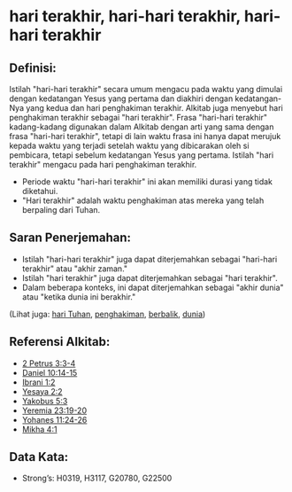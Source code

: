 # hari terakhir, hari-hari terakhir, hari-hari terakhir

## Definisi:

Istilah "hari-hari terakhir" secara umum mengacu pada waktu yang dimulai dengan kedatangan Yesus yang pertama dan diakhiri dengan kedatangan-Nya yang kedua dan hari penghakiman terakhir. Alkitab juga menyebut hari penghakiman terakhir sebagai "hari terakhir". Frasa "hari-hari terakhir" kadang-kadang digunakan dalam Alkitab dengan arti yang sama dengan frasa "hari-hari terakhir", tetapi di lain waktu frasa ini hanya dapat merujuk kepada waktu yang terjadi setelah waktu yang dibicarakan oleh si pembicara, tetapi sebelum kedatangan Yesus yang pertama.
Istilah "hari terakhir" mengacu pada hari penghakiman terakhir.

* Periode waktu "hari-hari terakhir" ini akan memiliki durasi yang tidak diketahui.
* "Hari terakhir" adalah waktu penghakiman atas mereka yang telah berpaling dari Tuhan.

## Saran Penerjemahan:

* Istilah "hari-hari terakhir" juga dapat diterjemahkan sebagai "hari-hari terakhir" atau "akhir zaman."
* Istilah "hari terakhir" juga dapat diterjemahkan sebagai "hari terakhir".
* Dalam beberapa konteks, ini dapat diterjemahkan sebagai "akhir dunia" atau "ketika dunia ini berakhir."

(Lihat juga: [hari Tuhan](../kt/dayofthelord.md), [penghakiman](../kt/judge.md), [berbalik](../other/turn.md), [dunia](../kt/world.md))

## Referensi Alkitab:

* [2 Petrus 3:3-4](rc://en/tn/help/2pe/03/03)
* [Daniel 10:14-15](rc://en/tn/help/dan/10/14)
* [Ibrani 1:2](rc://en/tn/help/heb/01/02)
* [Yesaya 2:2](rc://en/tn/help/isa/02/02)
* [Yakobus 5:3](rc://en/tn/help/jas/05/03)
* [Yeremia 23:19-20](rc://en/tn/help/jer/23/19)
* [Yohanes 11:24-26](rc://en/tn/help/jhn/11/24)
* [Mikha 4:1](rc://en/tn/help/mic/04/01)

## Data Kata:

* Strong’s: H0319, H3117, G20780, G22500
